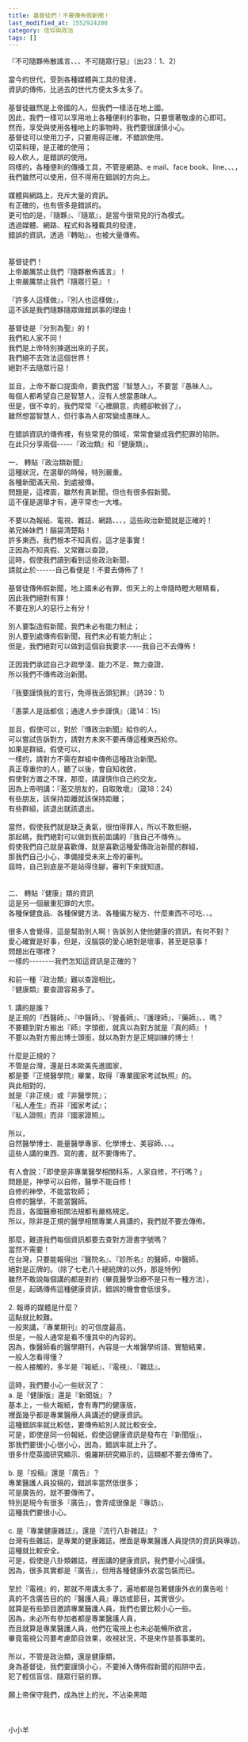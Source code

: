 ```yaml
---
title: 基督徒們！不要傳佈假新聞！
last_modified_at: 1552924200
category: 信仰與政治
tags: []
---
```


<div>『不可隨夥佈散謠言、、、不可隨眾行惡』（出23：1、2）</div>
<div> </div>
<div>當今的世代，受到各種媒體與工具的發達，</div>
<div>資訊的傳佈，比過去的世代方便太多太多了。</div>
<div> </div>
<div>基督徒雖然是上帝國的人，但我們一樣活在地上國。</div>
<div>因此，我們一樣可以享用地上各種便利的事物，只要懷著敬虔的心即可。</div>
<div>然而，享受與使用各種地上的事物時，我們要很謹慎小心。</div>
<div>基督徒可以使用刀子，只要用得正確，不錯誤使用。</div>
<div>切菜料理，是正確的使用；</div>
<div>殺人砍人，是錯誤的使用。</div>
<div>同樣的，各種便利的傳播工具，不管是網路、e mail、face book、line、、、，</div>
<div>我們雖然可以使用，但不得用在錯誤的方向上。</div>
<div> </div>
<div>媒體與網路上，充斥大量的資訊。</div>
<div>有正確的，也有很多是錯誤的。</div>
<div>更可怕的是，『隨夥』、『隨眾』，是當今很常見的行為模式。</div>
<div>透過媒體、網路、程式和各種載具的發達，</div>
<div>錯誤的資訊，透過『轉貼』，也被大量傳佈。</div>
<div> </div>
<div> </div>
<div>基督徒們！</div>
<div>上帝嚴厲禁止我們『隨夥散佈謠言』！</div>
<div>上帝嚴厲禁止我們『隨眾行惡』！</div>
<div> </div>
<div>『許多人這樣做』，『別人也這樣做』，</div>
<div>這不該是我們隨夥隨眾做錯誤事的理由！</div>
<div> </div>
<div>基督徒是『分別為聖』的！</div>
<div>我們和人家不同！</div>
<div>我們是上帝特別揀選出來的子民，</div>
<div>我們絕不去效法這個世界！</div>
<div>絕對不去隨眾行惡！</div>
<div> </div>
<div>並且，上帝不斷口提面命，要我們當『智慧人』，不要當『愚昧人』。</div>
<div>每個人都希望自己是智慧人，沒有人想當愚昧人。</div>
<div>但是，很不幸的，我們常常『心裡願意，肉體卻軟弱了』，</div>
<div>雖然想當智慧人，但行事為人卻常變成愚昧人。</div>
<div> </div>
<div>在錯誤資訊的傳佈裡，有些常見的領域，常常會變成我們犯罪的陷阱。</div>
<div>在此只分享兩個-----『政治類』和『健康類』。</div>
<div> </div>
<div>一、<span style="white-space:pre"> </span>轉貼『政治類新聞』</div>
<div>這種狀況，在選舉的時候，特別嚴重。</div>
<div>各種新聞滿天飛、到處被傳。</div>
<div>問題是，這裡面，雖然有真新聞，但也有很多假新聞。</div>
<div>這不僅是選舉才有，連平常也一大堆。</div>
<div> </div>
<div>不要以為報紙、電視、雜誌、網路、、、，這些政治新聞就是正確的！</div>
<div>弟兄姊妹們！腦袋清楚點！</div>
<div>許多東西，我們根本不知真假，這才是事實！</div>
<div>正因為不知真假、又常難以查證，</div>
<div>這時，假使我們讀到看到這些政治新聞，</div>
<div>請就止於------自己看便是！不要去傳佈了！</div>
<div> </div>
<div>基督徒傳佈假新聞，地上國未必有罪，但天上的上帝隨時瞪大眼睛看，</div>
<div>因此我們絕對有罪！</div>
<div>不要在別人的惡行上有分！</div>
<div> </div>
<div>別人要製造假新聞，我們未必有能力制止；</div>
<div>別人要到處傳佈假新聞，我們未必有能力制止；</div>
<div>但是，我們絕對可以做到這個自我要求-----我自己不去傳佈！</div>
<div> </div>
<div>正因我們承認自己才疏學淺、能力不足、無力查證，</div>
<div>所以我們不傳佈政治新聞。</div>
<div> </div>
<div>『我要謹慎我的言行，免得我舌頭犯罪』（詩39：1）</div>
<div> </div>
<div>『愚蒙人是話都信；通達人步步謹慎』（箴14：15）</div>
<div> </div>
<div>並且，假使可以，對於『傳政治新聞』給你的人，</div>
<div>可以嘗試告訴對方，請對方未來不要再傳這種東西給你。</div>
<div>如果是群組，假使可以，</div>
<div>一樣的，請對方不需在群組中傳佈這種政治新聞。</div>
<div>真正尊重你的人，聽了以後，會自知收斂，</div>
<div>假使對方置之不理，那麼，請謹慎你自己的交友。</div>
<div>因為上帝明講：『濫交朋友的，自取敗壞』（箴18：24）</div>
<div>有些朋友，該保持距離就該保持距離；</div>
<div>有些群組，該退出就該退出。</div>
<div> </div>
<div>當然，假使我們就是缺乏勇氣，很怕得罪人，所以不敢拒絕，</div>
<div>那起碼，我們絕對可以做到我前面講的『我自己不傳佈』。</div>
<div>假使我們自己就是喜歡傳，就是喜歡這種愛傳政治新聞的群組，</div>
<div>那我們自己小心，準備接受未來上帝的審判。</div>
<div>屆時，自己到底是不是站得住腳，審判下來就知道。</div>
<div> </div>
<div> </div>
<div>二、<span style="white-space:pre"> </span>轉貼『健康』類的資訊</div>
<div>這是另一個嚴重犯罪的大宗。</div>
<div>各種保健食品、各種保健方法、各種偏方秘方、什麼東西不可吃、、。</div>
<div> </div>
<div>很多人會覺得，這是幫助別人啊！告訴別人使他健康的資訊，有何不對？</div>
<div>愛心確實是好事，但是，沒腦袋的愛心絕對是壞事，甚至是惡事！</div>
<div>問題出在哪裡？</div>
<div>一樣的--------我們怎知這資訊是正確的？</div>
<div> </div>
<div>和前一種『政治類』難以查證相比，</div>
<div>『健康類』要查證容易多了。</div>
<div> </div>
<div>1.<span style="white-space:pre"> </span>講的是誰？</div>
<div>是正規的『西醫師』、『中醫師』、『營養師』、『護理師』、『藥師』、、嗎？</div>
<div>不要聽到對方搬出『師』字頭銜，就真以為對方就是『真的師』！</div>
<div>不要以為對方搬出博士頭銜，就以為對方是正規訓練的博士！</div>
<div> </div>
<div>什麼是正規的？</div>
<div>不管是台灣，還是日本歐美先進國家，</div>
<div>都是要『正規醫學院』畢業，取得『專業國家考試執照』的。</div>
<div>與此相對的，</div>
<div>就是『非正規』或『非醫學院』；</div>
<div>『私人產生』而非『國家考試』；</div>
<div>『私人證照』而非『國家證照』。</div>
<div> </div>
<div>所以，</div>
<div>自然醫學博士、能量醫學專家、化學博士、美容師、、、。</div>
<div>這些人講的東西、寫的書，就不要傳佈了。</div>
<div> </div>
<div>有人會說：「即使是非專業醫學相關科系，人家自修，不行嗎？」</div>
<div>問題是，神學可以自修，醫學不能自修！</div>
<div>自修的神學，不能當牧師；</div>
<div>自修的醫學，不能當醫師。</div>
<div>而且，各國醫療相關法規都有嚴格規定。</div>
<div>所以，除非是正規的醫學相關專業人員講的，我們就不要去傳佈。</div>
<div> </div>
<div>那麼，難道我們每個資訊都要去查對方證書字號嗎？</div>
<div>當然不需要！</div>
<div>在台灣，只要能報得出『醫院名』、『診所名』的醫師，中醫師，</div>
<div>絕對是正牌的。（除了七老八十總統牌的以外，那是特例）</div>
<div>雖然不敢說每個講的都是對的（畢竟醫學治療不是只有一種方法），</div>
<div>但是，起碼傳佈這種健康資訊，錯誤的機會會低很多。</div>
<div> </div>
<div>2.<span style="white-space:pre"> </span>報導的媒體是什麼？</div>
<div>這點就比較難。</div>
<div>一般來講，『專業期刊』的可信度最高，</div>
<div>但是，一般人通常是看不懂其中的內容的。</div>
<div>因為，像醫師看的醫學期刊，內容是一大堆醫學術語、實驗結果，</div>
<div>一般人怎看得懂？</div>
<div>一般人接觸的，多半是『報紙』、『電視』、『雜誌』。</div>
<div> </div>
<div>這時，我們要小心一些狀況了：</div>
<div>a.<span style="white-space:pre"> </span>是『健康版』還是『新聞版』？</div>
<div>基本上，一些大報紙，會有專門的健康版，</div>
<div>裡面幾乎都是專業醫療人員講述的健康資訊。</div>
<div>這種錯誤率就比較低，要傳佈給別人就比較安全。</div>
<div>可是，即使是同一份報紙，假使這健康資訊是發布在『新聞版』，</div>
<div>那我們要很小心很小心，因為，錯誤率就上升了。</div>
<div>很多什麼英國研究顯示、俄羅斯研究顯示的，這類都不要去傳佈了。</div>
<div> </div>
<div>b.<span style="white-space:pre"> </span>是『投稿』還是『廣告』？</div>
<div>專業醫護人員投稿的，錯誤率當然低很多；</div>
<div>可是廣告的，就不要傳佈了。</div>
<div>特別是現今有很多『廣告』，會弄成很像是『專訪』，</div>
<div>這種我們要很小心。</div>
<div> </div>
<div>c.<span style="white-space:pre"> </span>是『專業健康雜誌』，還是『流行八卦雜誌』？</div>
<div>台灣有些雜誌，是專業的健康雜誌，裡面是專業醫護人員提供的資訊與專訪，</div>
<div>這種就比較安全。</div>
<div>可是，假使是八卦類雜誌，裡面講的健康資訊，我們要小心謹慎。</div>
<div>因為，很多其實都是『廣告』，但用各種健康外衣當包裝而已。</div>
<div> </div>
<div>至於『電視』的，那就不用講太多了，遍地都是包著健康外衣的廣告啦！</div>
<div>真的不含廣告目的的『醫護人員』專訪或節目，其實很少。</div>
<div>就算是有些節目邀請專業醫護人員，我們也要比較小心一些。</div>
<div>因為，未必所有參加者都是專業醫護人員，</div>
<div>而且就算是專業醫護人員，他們在電視上也未必能暢所欲言，</div>
<div>畢竟電視公司要考慮節目效果，收視狀況，不是來作慈善事業的。</div>
<div> </div>
<div>所以，不管是政治類，還是健康類，</div>
<div>身為基督徒，我們要謹慎小心，不要掉入傳佈假新聞的陷阱中去，</div>
<div>犯了輕信盲信、隨眾行惡的罪。</div>
<div> </div>
<div>願上帝保守我們，成為世上的光，不沾染黑暗</div>
<div> </div>
<div> </div>
<div> </div>
<div>小小羊</div>
